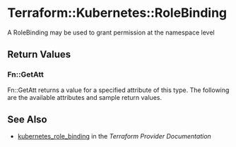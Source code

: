 # Terraform::Kubernetes::RoleBinding

A RoleBinding may be used to grant permission at the namespace level

## Return Values

### Fn::GetAtt

Fn::GetAtt returns a value for a specified attribute of this type. The following are the available attributes and sample return values.

## See Also

* [kubernetes_role_binding](https://www.terraform.io/docs/providers/kubernetes/r/role_binding.html) in the _Terraform Provider Documentation_